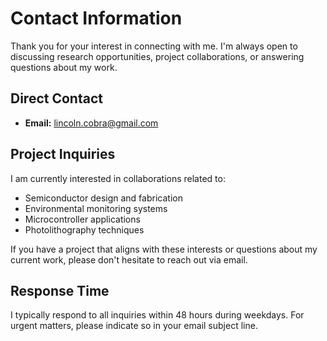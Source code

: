 # Contact Information

Thank you for your interest in connecting with me. I'm always open to discussing research opportunities, project collaborations, or answering questions about my work.

## Direct Contact

- **Email:** [lincoln.cobra@gmail.com](mailto:lincoln.cobra@gmail.com)

## Project Inquiries

I am currently interested in collaborations related to:

- Semiconductor design and fabrication
- Environmental monitoring systems
- Microcontroller applications
- Photolithography techniques

If you have a project that aligns with these interests or questions about my current work, please don't hesitate to reach out via email.

## Response Time

I typically respond to all inquiries within 48 hours during weekdays. For urgent matters, please indicate so in your email subject line.
